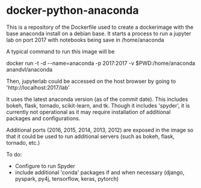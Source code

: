 # docker-python-anaconda
This is a repository of the Dockerfile used to create a dockerimage with the base
anaconda install on a debian base.  It starts a process to run a jupyter lab on port 
2017 with notebooks being save in /home/anaconda

A typical command to run this image will be

docker run -t -d --name=anaconda -p 2017:2017 -v $PWD:/home/anaconda anandvl/anaconda

Then, jupyterlab could be accessed on the host browser by going to 'http://localhost:2017/lab'

It uses the latest anaconda version (as of the commit date).  This includes bokeh, 
flask, tornado, scikit-learn, and tk.  Though it includes 'spyder', it is currently not
operational as it may require installation of additional packages and configurations. 

Additional ports (2016, 2015, 2014, 2013, 2012) are exposed in the image so that it 
could be used to run additional servers (such as bokeh, flask, tornado, etc.)

To do: 
- Configure to run Spyder
- include additional 'conda' packages if and when necessary 
    (django, pyspark, py4j, tensorflow, keras, pytorch)
